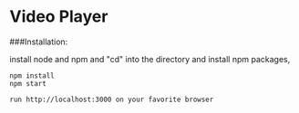 # Video Player

###Installation:

install node and npm and "cd" into the directory and install npm packages,
```
npm install
npm start

run http://localhost:3000 on your favorite browser
```